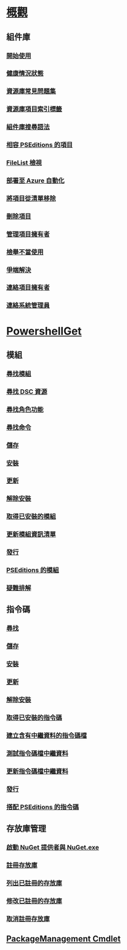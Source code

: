 # [概觀](readme.md)
## 組件庫
### [開始使用](psgallery/psgallery_gettingstarted.md)
### [健康情況狀態](psgallery/psgallery_status.md)
### [資源庫常見問題集](psgallery/psgallery_faqs.md)
### [資源庫項目索引標籤](psgallery/psgallery_items_tab.md)
### [組件庫搜尋語法](psgallery/psgallery_search_syntax.md)
### [相容 PSEditions 的項目](psgallery/psgallery_pseditions.md)
### [FileList 檢視](psgallery/psgallery_filelist_feature.md)
### [部署至 Azure 自動化](psgallery/psgallery_deploy_to_azure_automation.md)
### [將項目從清單移除](psgallery/psgallery_unlist_items.md)
### [刪除項目](psgallery/Deleting-Items.md)
### [管理項目擁有者](psgallery/Managing-Item-Owners.md)
### [檢舉不當使用](psgallery/psgallery_report_abuse.md)
### [爭端解決](psgallery/psgallery_dispute_resolution.md)
### [連絡項目擁有者](psgallery/psgallery_contacting_item_owners.md)
### [連絡系統管理員](psgallery/psgallery_contacting_administrators.md)

# [PowershellGet](psget/overview.md)
## 模組
### [尋找模組](psget/module/psget_find-module.md)
### [尋找 DSC 資源](psget/module/psget_find-dscresource.md)
### [尋找角色功能](psget/module/psget_find-rolecapability.md)
### [尋找命令](psget/module/psget_find-command.md)
### [儲存](psget/module/psget_save-module.md)
### [安裝](psget/module/psget_install-module.md)
### [更新](psget/module/psget_update-module.md)
### [解除安裝](psget/module/psget_uninstall-module.md)
### [取得已安裝的模組](psget/module/psget_get-installedmodule.md)
### [更新模組資訊清單](psget/module/psget_update-modulemanifest.md)
### [發行](psget/module/psget_publish-module.md)
### [PSEditions 的模組](psget/module/modulewithpseditionsupport.md)
### [疑難排解](psget/psget_cmdlets_troubleshooting.md)

## 指令碼
### [尋找](psget/script/psget_find-script.md)
### [儲存](psget/script/psget_save-script.md)
### [安裝](psget/script/psget_install-script.md)
### [更新](psget/script/psget_update-script.md)
### [解除安裝](psget/script/psget_uninstall-script.md)
### [取得已安裝的指令碼](psget/script/psget_get-installedscript.md)
### [建立含有中繼資料的指令碼檔](psget/script/psget_new-scriptfileinfo.md)
### [測試指令碼檔中繼資料](psget/script/psget_test-scriptfileinfo.md)
### [更新指令碼檔中繼資料](psget/script/psget_update-scriptfileinfo.md)
### [發行](psget/script/psget_publish-script.md)
### [搭配 PSEditions 的指令碼](psget/script/scriptwithpseditionsupport.md)

## 存放庫管理
### [啟動 NuGet 提供者與 NuGet.exe](psget/repository/bootstrapping_nuget_proivder_and_exe.md)
### [註冊存放庫](psget/repository/psget_register-psrepository.md)
### [列出已註冊的存放庫](psget/repository/psget_get-psrepository.md)
### [修改已註冊的存放庫](psget/repository/psget_set-psrepository.md)
### [取消註冊存放庫](psget/repository/psget_unregister-psrepository.md)

## [PackageManagement Cmdlet](psget/oneget/PackageManagement_cmdlets.md)
